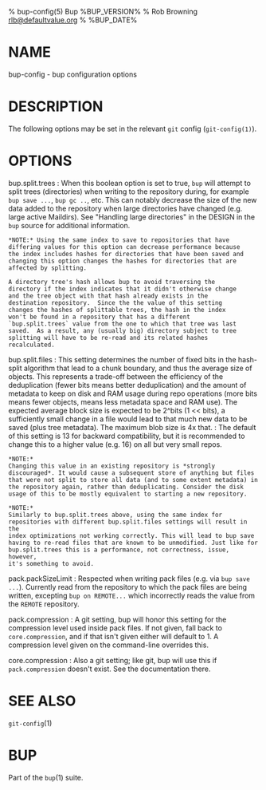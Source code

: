 % bup-config(5) Bup %BUP_VERSION%
% Rob Browning <rlb@defaultvalue.org>
% %BUP_DATE%

# NAME

bup-config - bup configuration options

# DESCRIPTION

The following options may be set in the relevant `git` config
(`git-config(1)`).

# OPTIONS

bup.split.trees
:   When this boolean option is set to true, `bup` will attempt to
    split trees (directories) when writing to the repository during,
    for example `bup save ...`, `bup gc ..`, etc.  This can notably
    decrease the size of the new data added to the repository when
    large directories have changed (e.g. large active Maildirs).  See
    "Handling large directories" in the DESIGN in the `bup` source for
    additional information.

    *NOTE:* Using the same index to save to repositories that have
    differing values for this option can decrease performance because
    the index includes hashes for directories that have been saved and
    changing this option changes the hashes for directories that are
    affected by splitting.

    A directory tree's hash allows bup to avoid traversing the
    directory if the index indicates that it didn't otherwise change
    and the tree object with that hash already exists in the
    destination repository.  Since the the value of this setting
    changes the hashes of splittable trees, the hash in the index
    won't be found in a repository that has a different
    `bup.split.trees` value from the one to which that tree was last
    saved.  As a result, any (usually big) directory subject to tree
    splitting will have to be re-read and its related hashes
    recalculated.

bup.split.files
:   This setting determines the number of fixed bits in the hash-split
    algorithm that lead to a chunk boundary, and thus the average size of
    objects. This represents a trade-off between the efficiency of the
    deduplication (fewer bits means better deduplication) and the amount
    of metadata to keep on disk and RAM usage during repo operations
    (more bits means fewer objects, means less metadata space and RAM use).
    The expected average block size is expected to be 2^bits (1 << bits),
    a sufficiently small change in a file would lead to that much new data
    to be saved (plus tree metadata). The maximum blob size is 4x that.
:   The default of this setting is 13 for backward compatibility, but it
    is recommended to change this to a higher value (e.g. 16) on all but
    very small repos.

    *NOTE:*
    Changing this value in an existing repository is *strongly
    discouraged*. It would cause a subsequent store of anything but files
    that were not split to store all data (and to some extent metadata) in
    the repository again, rather than deduplicating. Consider the disk
    usage of this to be mostly equivalent to starting a new repository.

    *NOTE:*
    Similarly to bup.split.trees above, using the same index for
    repositories with different bup.split.files settings will result in the
    index optimizations not working correctly. This will lead to bup save
    having to re-read files that are known to be unmodified. Just like for
    bup.split.trees this is a performance, not correctness, issue, however,
    it's something to avoid.

pack.packSizeLimit
:   Respected when writing pack files (e.g. via `bup save ...`).
    Currently read from the repository to which the pack files are
    being written, excepting `bup on REMOTE...` which incorrectly
    reads the value from the `REMOTE` repository.

pack.compression
:   A git setting, bup will honor this setting for the compression level
    used inside pack files. If not given, fall back to `core.compression`,
    and if that isn't given either will default to 1.
    A compression level given on the command-line overrides this.

core.compression
:   Also a git setting; like git, bup will use this if `pack.compression`
    doesn't exist. See the documentation there.

# SEE ALSO

`git-config`(1)

# BUP

Part of the `bup`(1) suite.
